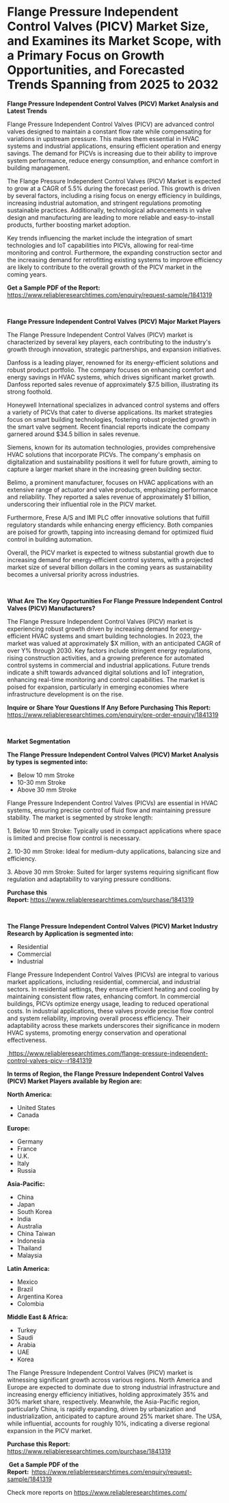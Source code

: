 <p><h1>Flange Pressure Independent Control Valves (PICV) Market Size, and Examines its Market Scope, with a Primary Focus on Growth Opportunities, and Forecasted Trends Spanning from 2025 to 2032</h1></p><p><strong>Flange Pressure Independent Control Valves (PICV) Market Analysis and Latest Trends</strong></p>
<p><p>Flange Pressure Independent Control Valves (PICV) are advanced control valves designed to maintain a constant flow rate while compensating for variations in upstream pressure. This makes them essential in HVAC systems and industrial applications, ensuring efficient operation and energy savings. The demand for PICVs is increasing due to their ability to improve system performance, reduce energy consumption, and enhance comfort in building management.</p><p>The Flange Pressure Independent Control Valves (PICV) Market is expected to grow at a CAGR of 5.5% during the forecast period. This growth is driven by several factors, including a rising focus on energy efficiency in buildings, increasing industrial automation, and stringent regulations promoting sustainable practices. Additionally, technological advancements in valve design and manufacturing are leading to more reliable and easy-to-install products, further boosting market adoption.</p><p>Key trends influencing the market include the integration of smart technologies and IoT capabilities into PICVs, allowing for real-time monitoring and control. Furthermore, the expanding construction sector and the increasing demand for retrofitting existing systems to improve efficiency are likely to contribute to the overall growth of the PICV market in the coming years.</p></p>
<p><strong>Get a Sample PDF of the Report:&nbsp;</strong> <a href="https://www.reliableresearchtimes.com/enquiry/request-sample/1841319?utm_campaign=2719&utm_medium=2&utm_source=Github&utm_content=ia&utm_term=12042025&utm_id=flange-pressure-independent-control-valves-picv">https://www.reliableresearchtimes.com/enquiry/request-sample/1841319</a></p>
<p>&nbsp;</p>
<p><strong>Flange Pressure Independent Control Valves (PICV) Major Market Players</strong></p>
<p><p>The Flange Pressure Independent Control Valves (PICV) market is characterized by several key players, each contributing to the industry's growth through innovation, strategic partnerships, and expansion initiatives. </p><p>Danfoss is a leading player, renowned for its energy-efficient solutions and robust product portfolio. The company focuses on enhancing comfort and energy savings in HVAC systems, which drives significant market growth. Danfoss reported sales revenue of approximately $7.5 billion, illustrating its strong foothold.</p><p>Honeywell International specializes in advanced control systems and offers a variety of PICVs that cater to diverse applications. Its market strategies focus on smart building technologies, fostering robust projected growth in the smart valve segment. Recent financial reports indicate the company garnered around $34.5 billion in sales revenue.</p><p>Siemens, known for its automation technologies, provides comprehensive HVAC solutions that incorporate PICVs. The company's emphasis on digitalization and sustainability positions it well for future growth, aiming to capture a larger market share in the increasing green building sector.</p><p>Belimo, a prominent manufacturer, focuses on HVAC applications with an extensive range of actuator and valve products, emphasizing performance and reliability. They reported a sales revenue of approximately $1 billion, underscoring their influential role in the PICV market.</p><p>Furthermore, Frese A/S and IMI PLC offer innovative solutions that fulfill regulatory standards while enhancing energy efficiency. Both companies are poised for growth, tapping into increasing demand for optimized fluid control in building automation.</p><p>Overall, the PICV market is expected to witness substantial growth due to increasing demand for energy-efficient control systems, with a projected market size of several billion dollars in the coming years as sustainability becomes a universal priority across industries.</p></p>
<p>&nbsp;</p>
<p><strong>What Are The Key Opportunities For Flange Pressure Independent Control Valves (PICV) Manufacturers?</strong></p>
<p><p>The Flange Pressure Independent Control Valves (PICV) market is experiencing robust growth driven by increasing demand for energy-efficient HVAC systems and smart building technologies. In 2023, the market was valued at approximately $X million, with an anticipated CAGR of over Y% through 2030. Key factors include stringent energy regulations, rising construction activities, and a growing preference for automated control systems in commercial and industrial applications. Future trends indicate a shift towards advanced digital solutions and IoT integration, enhancing real-time monitoring and control capabilities. The market is poised for expansion, particularly in emerging economies where infrastructure development is on the rise.</p></p>
<p><strong>Inquire or Share Your Questions If Any Before Purchasing This Report:</strong> <a href="https://www.reliableresearchtimes.com/enquiry/pre-order-enquiry/1841319?utm_campaign=2719&utm_medium=2&utm_source=Github&utm_content=ia&utm_term=12042025&utm_id=flange-pressure-independent-control-valves-picv">https://www.reliableresearchtimes.com/enquiry/pre-order-enquiry/1841319</a></p>
<p>&nbsp;</p>
<p><strong>Market Segmentation</strong></p>
<p><strong>The Flange Pressure Independent Control Valves (PICV) Market Analysis by types is segmented into:</strong></p>
<p><ul><li>Below 10 mm Stroke</li><li>10-30 mm Stroke</li><li>Above 30 mm Stroke</li></ul></p>
<p><p>Flange Pressure Independent Control Valves (PICVs) are essential in HVAC systems, ensuring precise control of fluid flow and maintaining pressure stability. The market is segmented by stroke length: </p><p>1. Below 10 mm Stroke: Typically used in compact applications where space is limited and precise flow control is necessary.</p><p>2. 10-30 mm Stroke: Ideal for medium-duty applications, balancing size and efficiency.</p><p>3. Above 30 mm Stroke: Suited for larger systems requiring significant flow regulation and adaptability to varying pressure conditions.</p></p>
<p><strong>Purchase this Report:&nbsp;</strong><a href="https://www.reliableresearchtimes.com/purchase/1841319?utm_campaign=2719&utm_medium=2&utm_source=Github&utm_content=ia&utm_term=12042025&utm_id=flange-pressure-independent-control-valves-picv">https://www.reliableresearchtimes.com/purchase/1841319</a></p>
<p>&nbsp;</p>
<p><strong>The Flange Pressure Independent Control Valves (PICV) Market Industry Research by Application is segmented into:</strong></p>
<p><ul><li>Residential</li><li>Commercial</li><li>Industrial</li></ul></p>
<p><p>Flange Pressure Independent Control Valves (PICVs) are integral to various market applications, including residential, commercial, and industrial sectors. In residential settings, they ensure efficient heating and cooling by maintaining consistent flow rates, enhancing comfort. In commercial buildings, PICVs optimize energy usage, leading to reduced operational costs. In industrial applications, these valves provide precise flow control and system reliability, improving overall process efficiency. Their adaptability across these markets underscores their significance in modern HVAC systems, promoting energy conservation and operational effectiveness.</p></p>
<p><a href="https://www.reliableresearchtimes.com/flange-pressure-independent-control-valves-picv--r1841319?utm_campaign=2719&utm_medium=2&utm_source=Github&utm_content=ia&utm_term=12042025&utm_id=flange-pressure-independent-control-valves-picv">&nbsp;https://www.reliableresearchtimes.com/flange-pressure-independent-control-valves-picv--r1841319</a></p>
<p><strong>In terms of Region, the Flange Pressure Independent Control Valves (PICV) Market Players available by Region are:</strong></p>
<p>
    <p> <strong> North America: </strong>
        <ul>
            <li>United States</li>
            <li>Canada</li>
        </ul>
        </p> 
    <p> <strong> Europe: </strong>
        <ul>
            <li>Germany</li>
            <li>France</li>
            <li>U.K.</li>
            <li>Italy</li>
            <li>Russia</li>
        </ul>
        </p> 
    <p> <strong> Asia-Pacific: </strong>
        <ul>
            <li>China</li>
            <li>Japan</li>
            <li>South Korea</li>
            <li>India</li>
            <li>Australia</li>
            <li>China Taiwan</li>
            <li>Indonesia</li>
            <li>Thailand</li>
            <li>Malaysia</li>
        </ul>
        </p> 
    <p> <strong> Latin America: </strong>
        <ul>
            <li>Mexico</li>
            <li>Brazil</li>
            <li>Argentina Korea</li>
            <li>Colombia</li>
        </ul>
        </p> 
    <p> <strong> Middle East & Africa: </strong>
        <ul>
            <li>Turkey</li>
            <li>Saudi</li>
            <li>Arabia</li>
            <li>UAE</li>
            <li>Korea</li>
        </ul>
    </p>
    </p>
<p><p>The Flange Pressure Independent Control Valves (PICV) market is witnessing significant growth across various regions. North America and Europe are expected to dominate due to strong industrial infrastructure and increasing energy efficiency initiatives, holding approximately 35% and 30% market share, respectively. Meanwhile, the Asia-Pacific region, particularly China, is rapidly expanding, driven by urbanization and industrialization, anticipated to capture around 25% market share. The USA, while influential, accounts for roughly 10%, indicating a diverse regional expansion in the PICV market.</p></p>
<p><strong>Purchase this Report: </strong><a href="https://www.reliableresearchtimes.com/purchase/1841319?utm_campaign=2719&utm_medium=2&utm_source=Github&utm_content=ia&utm_term=12042025&utm_id=flange-pressure-independent-control-valves-picv">https://www.reliableresearchtimes.com/purchase/1841319</a></p>
<p>&nbsp;<strong>Get a Sample PDF of the Report:&nbsp;&nbsp;</strong><a href="https://www.reliableresearchtimes.com/enquiry/request-sample/1841319?utm_campaign=2719&utm_medium=2&utm_source=Github&utm_content=ia&utm_term=12042025&utm_id=flange-pressure-independent-control-valves-picv">https://www.reliableresearchtimes.com/enquiry/request-sample/1841319</a></p>
<p><strong></strong></p>
<p>Check more reports on <a href="https://www.reliableresearchtimes.com/?utm_campaign=2719&utm_medium=2&utm_source=Github&utm_content=ia&utm_term=12042025&utm_id=flange-pressure-independent-control-valves-picv">https://www.reliableresearchtimes.com/</a></p>